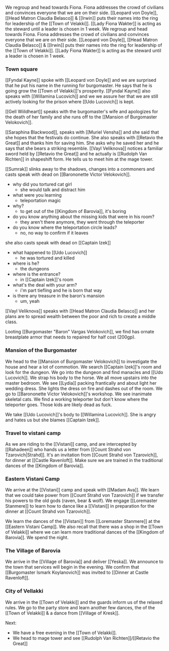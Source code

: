 We regroup and head towards Fiona. Fiona addresses the crowd of civilians and convinces everyone that we are on their side. [[Leopard von Doyle]], [[Head Matron Claudia Belasco]] & [[Irwin]] puts their names into the ring for leadership of the [[Town of Velakki]]. [[Lady Fiona Wakter]] is acting as the steward until a leader is chosen in 1 week.
We regroup and head towards Fiona. Fiona addresses the crowd of civilians and convinces everyone that we are on their side. [[Leopard von Doyle]], [[Head Matron Claudia Belasco]] & [[Irwin]] puts their names into the ring for leadership of the [[Town of Velakki]]. [[Lady Fiona Wakter]] is acting as the steward until a leader is chosen in 1 week.

### Town square

[[Fyndal Kayne]] spoke with [[Leopard von Doyle]] and we are surprised that he put his name in the running for burgomaster. He says that he is going grow the [[Town of Velakki]]'s prosperity. [[Fyndal Kayne]] also speaks with [[Willamina Lucovich]] and we we assure her that we are still actively looking for the prison where [[Udo Lucovich]] is kept.

[[Gell Wiildheart]] speaks with the burgomaster's wife and apologizes for the death of her family and she runs off to the [[Mansion of Burgomaster Velokovich]]. 

[[Saraphina Blackwood]], speaks with [[Muriel Vensha]] and she said that she hopes that the festivals do continue. She also speaks with [[Retavio the Great]] and thanks him for saving him. She asks why he saved her and he says that she bears a striking resemble. [[Vayl Veliknova]] notices a familiar sword held by [[Retavio the Great]] and he actually is [[Rudolph Van Richten]] in shapeshift form. He tells us to meet him at the mage tower.

[[Sumrak]] slinks away to the shadows, changes into a commoners and casts speak with dead on [[Barononette Victor Velokovich]].
- why did you tortured cat girl
	- she would talk and distract him
- what were you learning
	- teleportation magic
- why?
	- to get out of the [[Kingdom of Barovia]], it's boring
- do you know anything about the missing kids that were in his room?
	- they aren't there anymore, they went through the teleporter
- do you know where the teleportation circle leads?
	- no, no way to confirm if it leaves

she also casts speak with dead on [[Captain Izek]]
- what happened to [[Udo Lucovich]]
	- he was tortured and killed
- where is he?
	- the dungeons
- where is the entrance?
	- in [[Captain Izek]]'s room
- what's the deal with your arm?
	- i'm part tiefling and he is born that way
- is there any treasure in the baron's mansion
	- um, yeah

[[Vayl Veliknova]] speaks with [[Head Matron Claudia Belasco]] and her plans are to spread wealth between the poor and rich to create a middle class.

Looting [[Burgomaster "Baron" Vargas Velokovich]], we find has ornate breastplate armor that needs to repaired for half cost (200gp).

### Mansion of the Burgomaster

We head to the [[Mansion of Burgomaster Velokovich]] to investigate the house and hear a lot of commotion. We search [[Captain Izek]]'s room and look for the dungeon. We go into the dungeon and find manacles and [[Udo Lucovich]]. We strap his body to the horse. We all move upstairs into the master bedroom. We see [[Lydia]] packing frantically and about light her wedding dress. She lights the dress on fire and dashes out of the room. We go to [[Barononette Victor Velokovich]]'s workshop. We see inanimate skeletal cats. We find a working teleporter but don't know where the teleporter goes. Those kids are likely dead as fuck.

We take [[Udo Lucovich]]'s body to [[Willamina Lucovich]]. She is angry and hates us but she blames [[Captain Izek]].

### Travel to vistani camp

As we are riding to the [[Vistani]] camp, and are intercepted by [[Rahadeen]] who hands us a letter from [[Count Strahd von Tzarovich|Strahd]]. It's an invitation from [[Count Strahd von Tzarovich]], for dinner at [[Castle Ravenloft]].  Make sure we are trained in the traditional dances of the [[Kingdom of Barovia]].

### Eastern Vistani Camp

We arrive at the [[Vistani]] camp and speak with [[Madam Ava]]. We learn that we could take power from [[Count Strahd von Tzarovich]] if we transfer his powers to the old gods (raven, bear & wolf). We engage [[Loremaster Stanmere]] to learn how to dance like a [[Vistani]] in preparation for the dinner at [[Count Strahd von Tzarovich]].

We learn the dances of the [[Vistani]] from [[Loremaster Stanmere]] at the [[Eastern Vistani Camp]]. We also recall that there was a shop in the [[Town of Velakki]] where we can learn more traditional dances of the [[Kingdom of Barovia]]. We spend the night.

### The Village of Barovia

We arrive in the [[Village of Barovia]] and deliver [[Yeska]]. We announce to the town that services will begin in the evening. We confirm that [[Burgomaster Ismark Koylanovich]] was invited to [[Dinner at Castle Ravenloft]].

### City of Vellakki

We arrive in the [[Town of Velakki]] and the guards inform us of the relaxed rules. We go to the party store and learn another few dances, the of the [[Town of Velakki]] & a dance from [[Village of Kresk]]. 

Next:
- We have a free evening in the [[Town of Velakki]].
- We head to mage tower and see [[Rudolph Van Richten]]/[[Retavio the Great]]